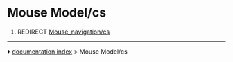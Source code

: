 # Mouse Model/cs
1.  REDIRECT [Mouse_navigation/cs](Mouse_navigation/cs.md)



---
⏵ [documentation index](../README.md) > Mouse Model/cs
